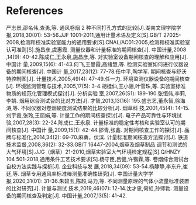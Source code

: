 # References

严志景,邵名伟,查勇,等. 通风卷烟 2 种不同打孔方式的比较[J].湖南文理学院学 报,2018,30(01): 53-56.JJF 1001-2011,通用计量术语及定义[S].GB/T 27025-2008,检测和校准实验室能力的通用要求[S].CNAL/AC01:2005,检测和校准实验室认可准则[S].施昌彦,虞惠霞. 测量仪器和计量标准的期间核查[J]. 中国计量,2008 ,14(9): 40-42.陈成仁,王永泉,施昌彦,等. 对实验室设备期间核查的理解和应用[J]. 中国计 量,2009,15(6): 41-43.何飞,王曼霞,高绪慧,等. 检测实验室如何进行仪器设备的期间核查[J]. 中国计 量,2017,23(12): 77-78.任中平,陶学军. 期间核查与舒沃特控制图[J]. 计量技术,2005,49(4): 47-49.任一力. 环境监测仪器设备的期间核查[J]. 环境监测管理与技术,2005,17(5): 3-4.胡桂仙,王小骊,叶雪珠,等. 实验室标准物质的规范化管理模式探讨[J]. 分析实验 室,2007,26(S1): 189-190.张恒伟,李莉,李娟. 烟用综合测试台的比对方法[J]. 才智,2013,13(16): 195.盛志艺,董永智,徐海涛,等. 不同仪器对卷烟硬度测试结果的比较分析[J]. 烟草科 技,2001,45(4): 14-15.刘宇霞,张玲,王丽娟,等. 计量工作的期间核查探讨[J]. 电子产品可靠性与环境试 验,2007,28(3): 22-24.陈成仁,王永泉. 计量标准的稳定性考核和实验室认可的期间核查[J]. 中国计 量,2009,15(1): 42-44.邵青,张鑫. 对期间核查工作的探讨[J]. 品牌与标准化,2014,34(2): 69-70.麻勇，伏滨. 计量标准期间核查方法探讨[J]. 铁道技术监督,2008,36(2): 32-33.GB/T 16447-2004,烟草及烟草制品 调节和测试的大气环境[S].JJG（烟草）21-2010,烟草实验室大气环境检定规程[S].Q/HNZY 104 501-2018,通用条件工艺技术要求[S].杨守臣,吕健,许锴霖,等. 卷烟综合测试台自校方法实践与探析[J]. 企业科技与发 展,2018,34(09): 53-54.杨静静,李东升,崔廷,等. 烟草专用通风率标准棒测量准确性研究[J]. 中国计量大学学 报,2020,31(01): 31-36.朱碧玉,陈超,马力,等. 不同测量原理的气体小流量标准装置的比对研究[J]. 计量与测试 技术,2019,46(07): 12-14.沈才忠,何虹,孙师勃. 测量设备的期间核查及判定[J]. 中国计量,2007,13(5): 41-42.